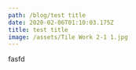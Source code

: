 ```yaml
---
path: /blog/test title
date: 2020-02-06T01:10:03.175Z
title: test title
image: /assets/Tile Work 2-1 1.jpg
---
```

fasfd
